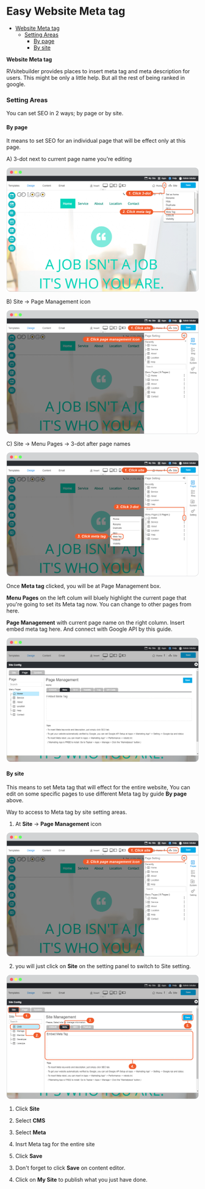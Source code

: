 # Easy Website Meta tag

-   [Website Meta tag](#website-meta-tag)
    -   [Setting Areas](#setting-areas)
        -   [By page](#by-page)
        -   [By site](#by-site)

**Website Meta tag**

RVsitebuilder provides places to insert meta tag and meta description for users. This might be only a little help. But all the rest of being ranked in google.

### Setting Areas

You can set SEO in 2 ways; by page or by site.

#### By page

It means to set SEO for an individual page that will be effect only at this page.

A) 3-dot next to current page name you're editing

![image](images/website_meta_tag/img_meta_tag_01_setting_3_dot.png)

B) Site -> Page Management icon

![image](images/website_meta_tag/img_meta_tag_02_setting_page_management_icon.png)

C) Site -> Menu Pages -> 3-dot after page names

![image](images/website_meta_tag/img_meta_tag_03_setting_3_dot_on_site.png)

Once **Meta tag** clicked, you will be at Page Management box.

**Menu Pages** on the left colum will bluely highlight the current page that you're going to set its Meta tag now. You can change to other pages from here.

**Page Management** with current page name on the right column. Insert embed meta tag here. And connect with Google API by this guide.

![image](images/website_meta_tag/img_meta_tag_04_site_config.png)

#### By site

This means to set Meta tag that will effect for the entire website, You can edit on some specific pages to use different Meta tag by guide **By page** above.

Way to access to Meta tag by site setting areas.

1. At **Site** -> **Page Management** icon

![image](images/website_meta_tag/img_meta_tag_02_setting_page_management_icon.png)

2. you will just click on **Site** on the setting panel to switch to Site setting.

![image](images/website_meta_tag/img_meta_tag_05_by_site.png)

1) Click **Site**

2) Select **CMS**

3) Select **Meta**

4) Insrt Meta tag for the entire site

5) Click **Save**

3. Don't forget to click **Save** on content editor.

4. Click on **My Site** to publish what you just have done.
